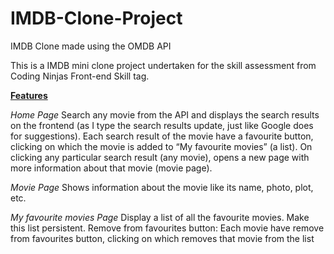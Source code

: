 # IMDB-Clone-Project
IMDB Clone made using the OMDB API

This is a IMDB mini clone project undertaken for the skill assessment from Coding Ninjas Front-end Skill tag.

<u> <b>Features </b></u>

<i>Home Page </i>
Search any movie from the API and displays the search results on the frontend (as I type the search results update, just like Google does for suggestions).
Each search result of the movie have a favourite button, clicking on which the movie is added to “My favourite movies” (a list).
On clicking any particular search result (any movie), opens a new page with more information about that movie (movie page).

<i>Movie Page</i>
Shows information about the movie like its name, photo, plot, etc.

<i>My favourite movies Page</i>
Display a list of all the favourite movies.
Make this list persistent.
Remove from favourites button: Each movie  have remove from favourites button, clicking on which removes that movie from the list
